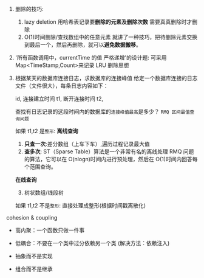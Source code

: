 1. 删除的技巧:

   1. lazy deletion 用哈希表记录要**删除的元素及删除次数** 需要真真删除时才删除
   2. O(1)时间删除/查找数组中的任意元素 就讲了一种技巧，把待删除元素交换到最后一个，然后再删除，就可以**避免数据搬移**。

2. '所有函数调用中，currentTime 的值 严格递增'的设计题:
   可采用 Map<TimeStamp,Count>来记录
   LRU 删除思想

3. 根据某天的数据库连接日志，求数据库的连接峰值
   给定一个数据库连接的日志文件（文件很大），每条日志内容如下：

   id,
   连接建立时间 t1,
   断开连接时间 t2,

   查找有日志记录的这段时间内的数据库的`连接峰值最高`是多少？
   `RMQ 区间最值查询问题`

   如果 t1,t2 是`整形`:
   **离线查询**

   1. **只查一次**:差分数组（上车下车）,遍历过程记录最大值
   2. **查多次**:
      ST（Sparse Table）算法是一个非常有名的离线处理 RMQ 问题的算法，它可以在 O(nlogn)时间内进行预处理，然后在 O(1)时间内回答每个范围查询。

   **在线查询**

   3. 树状数组/线段树

   如果 t1,t2 不是`整形`:
   直接处理成整形(根据时间戳离散化)

cohesion & coupling

- 高内聚：一个函数只做一件事
- 低耦合：不要在一个类中过分依赖另一个类 (解决方法：依赖注入)

- 抽象而不是实现
- 组合而不是继承

